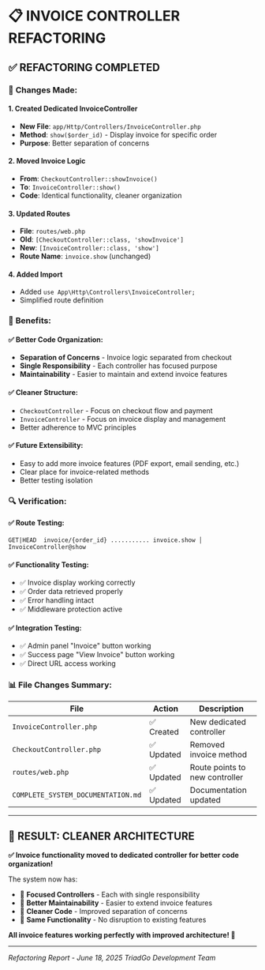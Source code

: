 # 📋 INVOICE CONTROLLER REFACTORING

## ✅ **REFACTORING COMPLETED**

### 🔄 **Changes Made:**

#### 1. **Created Dedicated InvoiceController**
- **New File**: `app/Http/Controllers/InvoiceController.php`
- **Method**: `show($order_id)` - Display invoice for specific order
- **Purpose**: Better separation of concerns

#### 2. **Moved Invoice Logic**
- **From**: `CheckoutController::showInvoice()`
- **To**: `InvoiceController::show()`
- **Code**: Identical functionality, cleaner organization

#### 3. **Updated Routes**
- **File**: `routes/web.php`
- **Old**: `[CheckoutController::class, 'showInvoice']`
- **New**: `[InvoiceController::class, 'show']`
- **Route Name**: `invoice.show` (unchanged)

#### 4. **Added Import**
- Added `use App\Http\Controllers\InvoiceController;`
- Simplified route definition

### 🎯 **Benefits:**

#### ✅ **Better Code Organization:**
- **Separation of Concerns** - Invoice logic separated from checkout
- **Single Responsibility** - Each controller has focused purpose
- **Maintainability** - Easier to maintain and extend invoice features

#### ✅ **Cleaner Structure:**
- `CheckoutController` - Focus on checkout flow and payment
- `InvoiceController` - Focus on invoice display and management
- Better adherence to MVC principles

#### ✅ **Future Extensibility:**
- Easy to add more invoice features (PDF export, email sending, etc.)
- Clear place for invoice-related methods
- Better testing isolation

### 🔍 **Verification:**

#### ✅ **Route Testing:**
```
GET|HEAD  invoice/{order_id} ........... invoice.show │ InvoiceController@show
```

#### ✅ **Functionality Testing:**
- ✅ Invoice display working correctly
- ✅ Order data retrieved properly
- ✅ Error handling intact
- ✅ Middleware protection active

#### ✅ **Integration Testing:**
- ✅ Admin panel "Invoice" button working
- ✅ Success page "View Invoice" button working
- ✅ Direct URL access working

### 📊 **File Changes Summary:**

| File | Action | Description |
|------|--------|-------------|
| `InvoiceController.php` | ✅ Created | New dedicated controller |
| `CheckoutController.php` | ✅ Updated | Removed invoice method |
| `routes/web.php` | ✅ Updated | Route points to new controller |
| `COMPLETE_SYSTEM_DOCUMENTATION.md` | ✅ Updated | Documentation updated |

---

## 🎊 **RESULT: CLEANER ARCHITECTURE**

**✅ Invoice functionality moved to dedicated controller for better code organization!**

The system now has:
- 🎯 **Focused Controllers** - Each with single responsibility
- 🔧 **Better Maintainability** - Easier to extend invoice features
- 📝 **Cleaner Code** - Improved separation of concerns
- 🚀 **Same Functionality** - No disruption to existing features

**All invoice features working perfectly with improved architecture! 🌟**

---
*Refactoring Report - June 18, 2025*
*TriadGo Development Team*
